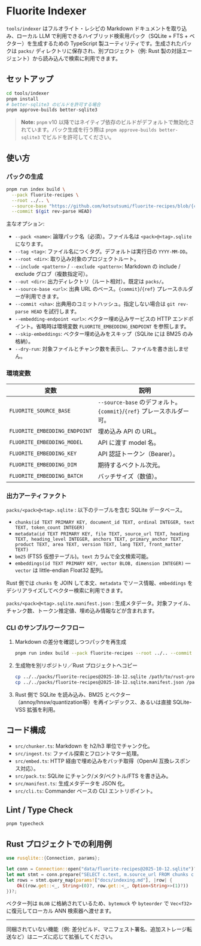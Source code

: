 # Fluorite Indexer

`tools/indexer` はフルオライト・レシピの Markdown ドキュメントを取り込み、ローカル LLM で利用できるハイブリッド検索用パック（SQLite + FTS + ベクター）を生成するための TypeScript 製ユーティリティです。生成されたパックは `packs/` ディレクトリに保存され、別プロジェクト（例: Rust 製の対話エージェント）から読み込んで検索に利用できます。

## セットアップ

```bash
cd tools/indexer
pnpm install
# better-sqlite3 のビルドを許可する場合
pnpm approve-builds better-sqlite3
```

> **Note:** `pnpm` v10 以降ではネイティブ依存のビルドがデフォルトで無効化されています。パック生成を行う際は `pnpm approve-builds better-sqlite3` でビルドを許可してください。

## 使い方

### パックの生成

```bash
pnpm run index build \
  --pack fluorite-recipes \
  --root ../.. \
  --source-base "https://github.com/kotsutsumi/fluorite-recipes/blob/{commit}/" \
  --commit $(git rev-parse HEAD)
```

主なオプション:

- `--pack <name>`: 論理パック名（必須）。ファイル名は `<pack>@<tag>.sqlite` になります。
- `--tag <tag>`: ファイル名につくタグ。デフォルトは実行日の `YYYY-MM-DD`。
- `--root <dir>`: 取り込み対象のプロジェクトルート。
- `--include <pattern>` / `--exclude <pattern>`: Markdown の include / exclude グロブ（複数指定可）。
- `--out <dir>`: 出力ディレクトリ（ルート相対）。既定は `packs/`。
- `--source-base <url>`: 出典 URL のベース。`{commit}`/`{ref}` プレースホルダーが利用できます。
- `--commit <sha>`: 出典用のコミットハッシュ。指定しない場合は `git rev-parse HEAD` を試行します。
- `--embedding-endpoint <url>`: ベクター埋め込みサービスの HTTP エンドポイント。省略時は環境変数 `FLUORITE_EMBEDDING_ENDPOINT` を参照します。
- `--skip-embeddings`: ベクター埋め込みをスキップ（SQLite には BM25 のみ格納）。
- `--dry-run`: 対象ファイルとチャンク数を表示し、ファイルを書き出しません。

### 環境変数

| 変数 | 説明 |
| --- | --- |
| `FLUORITE_SOURCE_BASE` | `--source-base` のデフォルト。`{commit}`/`{ref}` プレースホルダー可。 |
| `FLUORITE_EMBEDDING_ENDPOINT` | 埋め込み API の URL。 |
| `FLUORITE_EMBEDDING_MODEL` | API に渡す model 名。 |
| `FLUORITE_EMBEDDING_KEY` | API 認証トークン（Bearer）。 |
| `FLUORITE_EMBEDDING_DIM` | 期待するベクトル次元。 |
| `FLUORITE_EMBEDDING_BATCH` | バッチサイズ（数値）。 |

### 出力アーティファクト

`packs/<pack>@<tag>.sqlite`
: 以下のテーブルを含む SQLite データベース。

- `chunks(id TEXT PRIMARY KEY, document_id TEXT, ordinal INTEGER, text TEXT, token_count INTEGER)`
- `metadata(id TEXT PRIMARY KEY, file TEXT, source_url TEXT, heading TEXT, heading_level INTEGER, anchors TEXT, primary_anchor TEXT, product TEXT, area TEXT, version TEXT, lang TEXT, front_matter TEXT)`
- `bm25` (FTS5 仮想テーブル)。`text` カラムで全文検索可能。
- `embeddings(id TEXT PRIMARY KEY, vector BLOB, dimension INTEGER)` — `vector` は little-endian Float32 配列。

Rust 側では `chunks` を JOIN して本文、`metadata` でソース情報、`embeddings` をデシリアライズしてベクター検索に利用できます。

`packs/<pack>@<tag>.sqlite.manifest.json`
: 生成メタデータ。対象ファイル、チャンク数、トークン推定値、埋め込み情報などが含まれます。

### CLI のサンプルワークフロー

1. Markdown の差分を確認しつつパックを再生成
   ```bash
   pnpm run index build --pack fluorite-recipes --root ../.. --commit $(git rev-parse HEAD)
   ```
2. 生成物を別リポジトリ／Rust プロジェクトへコピー
   ```bash
   cp ../../packs/fluorite-recipes@2025-10-12.sqlite /path/to/rust-project/data/
   cp ../../packs/fluorite-recipes@2025-10-12.sqlite.manifest.json /path/to/rust-project/data/
   ```
3. Rust 側で SQLite を読み込み、BM25 とベクター（annoy/hnsw/quantization等）を再インデックス、あるいは直接 SQLite-VSS 拡張を利用。

## コード構成

- `src/chunker.ts`: Markdown を h2/h3 単位でチャンク化。
- `src/ingest.ts`: ファイル探索とフロントマター処理。
- `src/embed.ts`: HTTP 経由で埋め込みをバッチ取得（OpenAI 互換レスポンス対応）。
- `src/pack.ts`: SQLite にチャンク/メタ/ベクトル/FTS を書き込み。
- `src/manifest.ts`: 生成メタデータを JSON 化。
- `src/cli.ts`: Commander ベースの CLI エントリポイント。

## Lint / Type Check

```bash
pnpm typecheck
```

## Rust プロジェクトでの利用例

```rust
use rusqlite::{Connection, params};

let conn = Connection::open("data/fluorite-recipes@2025-10-12.sqlite")?;
let mut stmt = conn.prepare("SELECT c.text, m.source_url FROM chunks c JOIN metadata m ON c.id = m.id WHERE m.file = ?1")?;
let rows = stmt.query_map(params!["docs/indexing.md"], |row| {
    Ok((row.get::<_, String>(0)?, row.get::<_, Option<String>>(1)?))
})?;
```

ベクター列は `BLOB` に格納されているため、`bytemuck` や `byteorder` で `Vec<f32>` に復元してローカル ANN 検索器へ渡せます。

---

同梱されていない機能（例: 差分ビルド、マニフェスト署名、追加ストレージ転送など）はニーズに応じて拡張してください。
